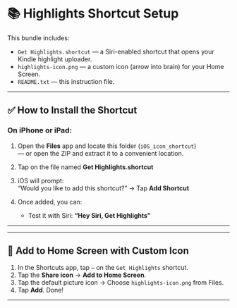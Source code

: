 # 📚 Highlights Shortcut Setup

This bundle includes:
- `Get Highlights.shortcut` — a Siri-enabled shortcut that opens your Kindle highlight uploader.
- `highlights-icon.png` — a custom icon (arrow into brain) for your Home Screen.
- `README.txt` — this instruction file.

---

## ✅ How to Install the Shortcut

### On iPhone or iPad:

1. Open the **Files** app and locate this folder (`iOS_icon_shortcut`)  
   — or open the ZIP and extract it to a convenient location.

2. Tap on the file named **Get Highlights.shortcut**

3. iOS will prompt:  
   “Would you like to add this shortcut?” → Tap **Add Shortcut**

4. Once added, you can:
   - Test it with Siri: **“Hey Siri, Get Highlights”**

---


---

## 🧠 Add to Home Screen with Custom Icon

1. In the Shortcuts app, tap `⋯` on the `Get Highlights` shortcut.
2. Tap the **Share icon** → **Add to Home Screen**.
3. Tap the default picture icon → Choose `highlights-icon.png` from Files.
4. Tap **Add**. Done!

---
